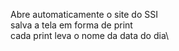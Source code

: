 Abre automaticamente o site do SSI\
salva a tela em forma de print\
cada print leva o nome da data do dia\
